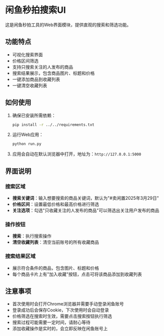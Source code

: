 # 闲鱼秒拍搜索UI

这是闲鱼秒拍工具的Web界面模块，提供直观的搜索和筛选功能。

## 功能特点

- 可视化搜索界面
- 价格区间筛选
- 支持只搜索关注的人发布的商品
- 搜索结果展示，包含商品图片、标题和价格
- 一键添加商品到收藏列表
- 一键清空收藏列表

## 如何使用

1. 确保已安装所需依赖：
   ```bash
   pip install -r ../../requirements.txt
   ```

2. 运行Web应用：
   ```bash
   python run.py
   ```

3. 应用会自动在默认浏览器中打开，地址为：`http://127.0.0.1:5000`

## 界面说明

### 搜索区域
- **搜索关键词**：输入想要搜索的商品关键词，默认为"#卖闲置2025年3月29日"
- **价格区间**：设置最低价格和最高价格进行筛选
- **关注选项**：勾选"只收藏关注的人发布的商品"可以筛选出关注用户发布的商品

### 操作按钮
- **搜索**：执行搜索操作
- **清空收藏列表**：清空当前账号的所有收藏商品

### 搜索结果区域
- 展示符合条件的商品，包含图片、标题和价格
- 每个商品卡片上有"加入收藏"按钮，点击可将该商品添加到收藏列表

## 注意事项

- 首次使用时会打开Chrome浏览器并需要手动登录闲鱼账号
- 登录成功后会保存Cookie，下次使用时会自动登录
- 价格筛选在搜索时生效，需要点击搜索按钮执行筛选
- 搜索过程可能需要一定时间，请耐心等待
- 添加收藏操作是实时的，会立即反映在闲鱼账号上 
